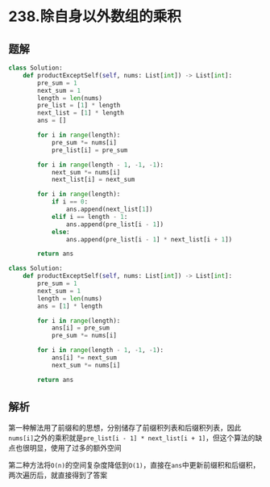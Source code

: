 # 238.除自身以外数组的乘积

## 题解

```python
class Solution:
    def productExceptSelf(self, nums: List[int]) -> List[int]:
        pre_sum = 1
        next_sum = 1
        length = len(nums)
        pre_list = [1] * length
        next_list = [1] * length
        ans = []

        for i in range(length):
            pre_sum *= nums[i]
            pre_list[i] = pre_sum

        for i in range(length - 1, -1, -1):
            next_sum *= nums[i]
            next_list[i] = next_sum

        for i in range(length):
            if i == 0:
                ans.append(next_list[1])
            elif i == length - 1:
                ans.append(pre_list[i - 1])
            else:
                ans.append(pre_list[i - 1] * next_list[i + 1])

        return ans
```

```python
class Solution:
    def productExceptSelf(self, nums: List[int]) -> List[int]:
        pre_sum = 1
        next_sum = 1
        length = len(nums)
        ans = [1] * length

        for i in range(length):
            ans[i] = pre_sum
            pre_sum *= nums[i]

        for i in range(length - 1, -1, -1):
            ans[i] *= next_sum
            next_sum *= nums[i]

        return ans
```

## 解析

第一种解法用了前缀和的思想，分别储存了前缀积列表和后缀积列表，因此`nums[i]`之外的乘积就是`pre_list[i - 1] * next_list[i + 1]`，但这个算法的缺点也很明显，使用了过多的额外空间

第二种方法将`O(n)`的空间复杂度降低到`O(1)`，直接在`ans`中更新前缀积和后缀积，两次遍历后，就直接得到了答案
